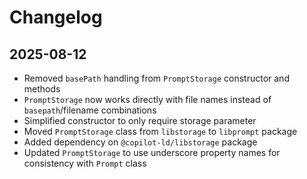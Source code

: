 # Changelog

## 2025-08-12

- Removed `basePath` handling from `PromptStorage` constructor and methods
- `PromptStorage` now works directly with file names instead of
  `basepath`/filename combinations
- Simplified constructor to only require storage parameter
- Moved `PromptStorage` class from `libstorage` to `libprompt` package
- Added dependency on `@copilot-ld/libstorage` package
- Updated `PromptStorage` to use underscore property names for consistency with
  `Prompt` class
